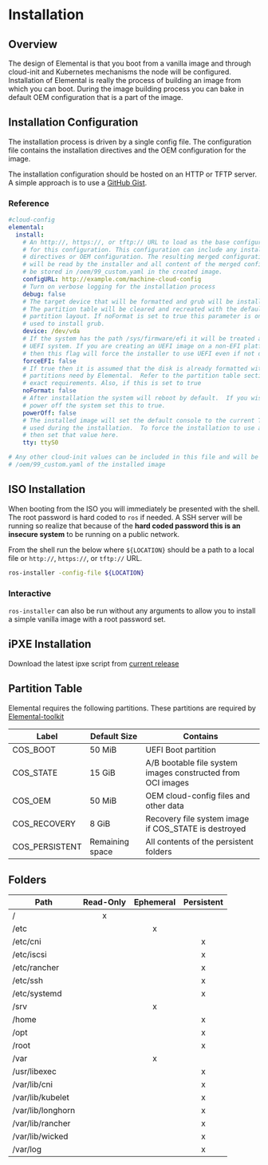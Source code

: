 # Installation

## Overview

The design of Elemental is that you boot from a vanilla image and through cloud-init and Kubernetes mechanisms
the node will be configured. Installation of Elemental is really the process of building an image from which
you can boot.  During the image building process you can bake in default OEM configuration that is a part of the
image.

## Installation Configuration

The installation process is driven by a single config file. The configuration file contains the installation directives and
the OEM configuration for the image.

The installation configuration should be hosted on an HTTP or TFTP server. A simple approach is to use a
[GitHub Gist](https://gist.github.com).

### Reference

```yaml
#cloud-config
elemental:
  install:
    # An http://, https://, or tftp:// URL to load as the base configuration
    # for this configuration. This configuration can include any install 
    # directives or OEM configuration. The resulting merged configuration
    # will be read by the installer and all content of the merged config will
    # be stored in /oem/99_custom.yaml in the created image.
    configURL: http://example.com/machine-cloud-config
    # Turn on verbose logging for the installation process
    debug: false
    # The target device that will be formatted and grub will be install on.
    # The partition table will be cleared and recreated with the default
    # partition layout. If noFormat is set to true this parameter is only
    # used to install grub.
    device: /dev/vda
    # If the system has the path /sys/firmware/efi it will be treated as a
    # UEFI system. If you are creating an UEFI image on a non-EFI platform
    # then this flag will force the installer to use UEFI even if not detected.
    forceEFI: false
    # If true then it is assumed that the disk is already formatted with the standard
    # partitions need by Elemental.  Refer to the partition table section below for the
    # exact requirements. Also, if this is set to true 
    noFormat: false
    # After installation the system will reboot by default.  If you wish to instead
    # power off the system set this to true.
    powerOff: false
    # The installed image will set the default console to the current TTY value
    # used during the installation.  To force the installation to use a different TTY
    # then set that value here.
    tty: ttyS0

# Any other cloud-init values can be included in this file and will be stored in
# /oem/99_custom.yaml of the installed image
```

## ISO Installation

When booting from the ISO you will immediately be presented with the shell. The root password is hard coded to `ros`
if needed. A SSH server will be running so realize that because of the __hard coded password this is an insecure
system__ to be running on a public network.

From the shell run the below where `${LOCATION}` should be a path to a local file or `http://`, `https://`, or
`tftp://` URL.

```bash
ros-installer -config-file ${LOCATION}
```

### Interactive

`ros-installer` can also be run without any arguments to allow you to install a simple vanilla image with a
root password set.

## iPXE Installation

Download the latest ipxe script from [current release](https://github.com/rancher/elemental/releases/latest)

## Partition Table

Elemental requires the following partitions.  These partitions are required by [Elemental-toolkit](https://rancher.github.io/elemental-toolkit/docs)

| Label          | Default Size    | Contains                                                    |
| ---------------|-----------------|------------------------------------------------------------ |
| COS_BOOT       |          50 MiB | UEFI Boot partition                                         |
| COS_STATE      |          15 GiB | A/B bootable file system images constructed from OCI images |
| COS_OEM        |          50 MiB | OEM cloud-config files and other data                       |
| COS_RECOVERY   |           8 GiB | Recovery file system image if COS_STATE is destroyed        |
| COS_PERSISTENT | Remaining space | All contents of the persistent folders                      |

## Folders

| Path              | Read-Only | Ephemeral | Persistent |
| ------------------|:---------:|:---------:|:----------:|
| /                 | x         |           |            |
| /etc              |           | x         |            |
| /etc/cni          |           |           | x          |
| /etc/iscsi        |           |           | x          |
| /etc/rancher      |           |           | x          |
| /etc/ssh          |           |           | x          |
| /etc/systemd      |           |           | x          |
| /srv              |           | x         |            |
| /home             |           |           | x          |
| /opt              |           |           | x          |
| /root             |           |           | x          |
| /var              |           | x         |            |
| /usr/libexec      |           |           | x          |
| /var/lib/cni      |           |           | x          |
| /var/lib/kubelet  |           |           | x          |
| /var/lib/longhorn |           |           | x          |
| /var/lib/rancher  |           |           | x          |
| /var/lib/wicked   |           |           | x          |
| /var/log          |           |           | x          |
